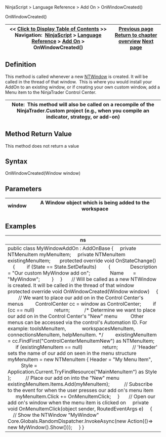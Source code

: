 ﻿
NinjaScript \> Language Reference \> Add On \> OnWindowCreated()

OnWindowCreated()

| \<\< [Click to Display Table of Contents](onwindowcreated.md) \>\> **Navigation:**     [NinjaScript](ninjascript-1.md) \> [Language Reference](language_reference_wip-1.md) \> [Add On](add_on-1.md) \> OnWindowCreated() | [Previous page](numerictextbox-1.md) [Return to chapter overview](add_on-1.md) [Next page](onwindowdestroyed-1.md) |
| --- | --- |
## Definition
This method is called whenever a new [NTWindow](ntwindow-1.md) is created. It will be called in the thread of that window.  This is where you would install your AddOn to an existing window, or if creating your own custom window, add a Menu item to the NinjaTrader Control Center.
 

| Note:  This method will also be called on a recompile of the NinjaTrader.Custom project (e.g., when you compile an indicator, strategy, or add\-on) |
| --- |
## 
## 
## Method Return Value
This method does not return a value
## 
## Syntax
OnWindowCreated(Window window)
 
## Parameters

| window | A Window object which is being added to the workspace |
| --- | --- |
## 
## 
## Examples

| ns |
| --- |
| public class MyWindowAddOn : AddOnBase {      private NTMenuItem myMenuItem;      private NTMenuItem existingMenuItem;        protected override void OnStateChange()      {          if (State \=\= State.SetDefaults)          {                Description \= "Our custom MyWindow add on";                Name       \= "MyWindow";          }      }        // Will be called as a new NTWindow is created. It will be called in the thread of that window      protected override void OnWindowCreated(Window window)      {          // We want to place our add on in the Control Center's menus          ControlCenter cc \= window as ControlCenter;          if (cc \=\= null)                return;            /\* Determine we want to place our add on in the Control Center's "New" menu           Other menus can be accessed via the control's Automation ID. For example: toolsMenuItem,             workspacesMenuItem, connectionsMenuItem, helpMenuItem. \*/          existingMenuItem \= cc.FindFirst("ControlCenterMenuItemNew") as NTMenuItem;          if (existingMenuItem \=\= null)                return;            // 'Header' sets the name of our add on seen in the menu structure          myMenuItem \= new NTMenuItem { Header \= "My Menu Item",                Style \= Application.Current.TryFindResource("MainMenuItem") as Style };            // Place our add on into the "New" menu          existingMenuItem.Items.Add(myMenuItem);            // Subscribe to the event for when the user presses our add on's menu item          myMenuItem.Click \+\= OnMenuItemClick;      }        // Open our add on's window when the menu item is clicked on      private void OnMenuItemClick(object sender, RoutedEventArgs e)      {          // Show the NTWindow "MyWindow"          Core.Globals.RandomDispatcher.InvokeAsync(new Action(()\=\> new MyWindow().Show()));      } } |
